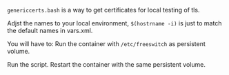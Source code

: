 `genericcerts.bash` is a way to get certificates
for local testing of tls.

Adjst the names to your local environment, `$(hostrname -i)`
is just to match the default names in vars.xml.

You will have to: Run the container with `/etc/freeswitch` as
persistent volume.

Run the script. Restart the container with the same persistent
volume.

